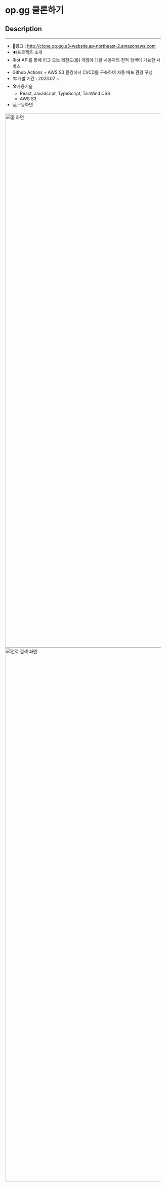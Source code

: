 # op.gg 클론하기
## Description
------
-  🔗링크 : http://clone.op.gg.s3-website.ap-northeast-2.amazonaws.com
-  🔊프로젝트 소개
  - Riot API를 통해 리그 오브 레전드(롤) 게임에 대한 사용자의 전적 검색이 가능한 서비스
  - Github Actions + AWS S3 환경에서 CI/CD를 구축하여 자동 배포 환경 구성
- 🏗️개발 기간 : 2023.07 ~
- 🛠️사용기술
  - React, JavaScript, TypeScript, TailWind CSS
  - AWS S3
- 💻구동화면

  
<img width="1723" alt="홈 화면" src="https://github.com/Jaesin22/clone_op_gg/assets/45066128/53947afe-c56c-4879-ab33-34d5fdf37f1f">


<img width="1723" alt="전적 검색 화면" src="https://github.com/Jaesin22/clone_op_gg/assets/45066128/81b3f790-5762-4ab1-b0ed-5612228e73f9">

